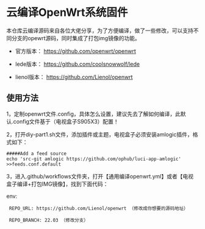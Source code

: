 
# 云编译OpenWrt系统固件

本仓库云编译源码来自各位大佬分享，为了方便编译，做了一些修改，可以支持不同分支的opewrt源码，同时集成了打包img镜像的功能。

- 官方版本：    https://github.com/openwrt/openwrt      

- lede版本：    https://github.com/coolsnowwolf/lede  

- lienol版本：  https://github.com/Lienol/openwrt 


## 使用方法

1，定制openwrt文件.config，具体怎么设置，建议先去了解如何编译，此默认.config文件基于（电视盒子S905X3）配置！


2，打开diy-part1.sh文件，添加插件或主题，电视盒子必须安装amlogic插件，格式如下：

    #####Add a feed source
    echo 'src-git amlogic https://github.com/ophub/luci-app-amlogic' >>feeds.conf.default
    

3，进入.github/workflows文件夹，打开【通用编译openwrt.yml】或者【电视盒子编译+打包IMG镜像】，找到下面代码：

   env:
   
     REPO_URL: https://github.com/Lienol/openwrt （修改成你想要的源码地址）
	 
     REPO_BRANCH: 22.03 （修改分支）

  
